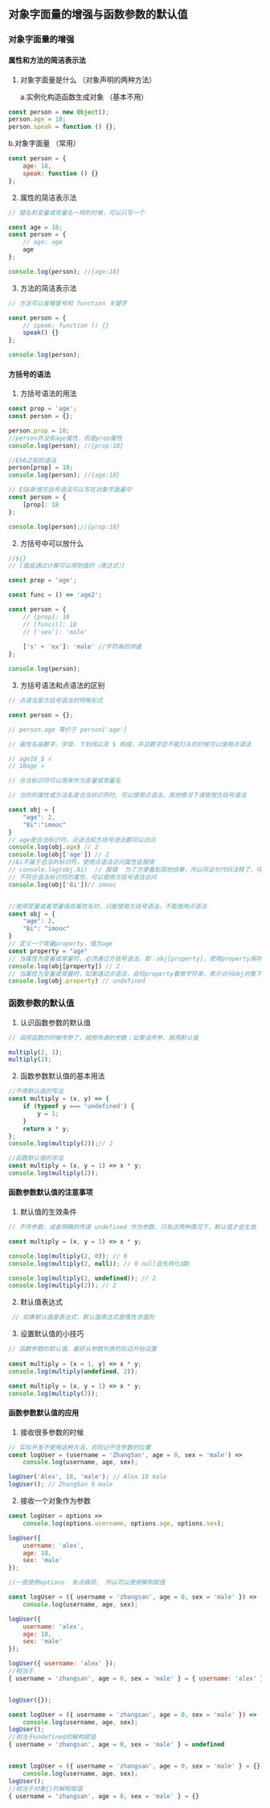 ## 对象字面量的增强与函数参数的默认值

### 对象字面量的增强

#### 属性和方法的简洁表示法

1. 对象字面量是什么 （对象声明的两种方法）

   a.实例化构造函数生成对象 （基本不用）

```JavaScript
const person = new Object();
person.age = 18;
person.speak = function () {};
```



   b.对象字面量 （常用）

```JavaScript
const person = {
	age: 18,
	speak: function () {}
};
```

   

2. 属性的简洁表示法

```JavaScript
// 键名和变量或常量名一样的时候，可以只写一个

const age = 18;
const person = {
	// age: age
	age
};

console.log(person); //{age:18}
```



3. 方法的简洁表示法

```JavaScript
// 方法可以省略冒号和 function 关键字

const person = {
	// speak: function () {}
	speak() {}
};

console.log(person);
```



#### 方括号的语法

1. 方括号语法的用法

```javascript
const prop = 'age';
const person = {};

person.prop = 18;
//person并没有age属性，而是prop属性
console.log(person); //{prop:18}

//ES6之前的语法
person[prop] = 18;
console.log(person); //{age:18}

// ES6新增方括号语法可以写在对象字面量中
const person = {
	[prop]: 18
};

console.log(person);//{prop:18}
```



2. 方括号中可以放什么

```JavaScript
//${}
// [值或通过计算可以得到值的（表达式）]

const prop = 'age';

const func = () => 'age2';

const person = {
	// [prop]: 18
	// [func()]: 18
	// ['sex']: 'male'
	
    ['s' + 'ex']: 'male' //字符串的拼接
};

console.log(person);
```



3. 方括号语法和点语法的区别

```JavaScript
// 点语法是方括号语法的特殊形式

const person = {};

// person.age 等价于 person['age']
```



```JavaScript
// 属性名由数字、字母、下划线以及 $ 构成，并且数字还不能打头的时候可以使用点语法

// age18_$ √
// 18age ×

// 合法标识符可以用来作为变量或常量名

// 当你的属性或方法名是合法标识符时，可以使用点语法，其他情况下请使用方括号语法

const obj = {
    "age": 2,
    "8i":"imooc"
}
// age是合法标识符，点语法和方括号语法都可以访问
console.log(obj.age) // 2
console.log(obj['age']) // 2
//8i不属于合法的标识符，使用点语法访问属性会报错
// console.log(obj.8i)  // 报错  为了方便看到其他结果，所以将这句代码注释了，可以自己打开注释测试下代码效果
// 不符合语法标识符的属性，可以使用方括号语法访问
console.log(obj['8i'])// imooc


//使用变量或者常量保存属性名时，只能使用方括号语法，不能使用点语法
const obj = {
    "age": 2,
    "8i": "imooc"
}
// 定义一个常量property，值为age
const property = "age"
// 当属性为变量或常量时，必须通过方括号语法，即：obj[property]，使用property保存的值age，所以等价于obj.age这种写法
console.log(obj[property]) // 2
// 当属性为变量或常量时，如果通过点语法，会将property看做字符串，表示访问obj对象下的property属性，而不是访问obj下的age属性，而obj对象中没有property属性，所以返回结果为undefined
console.log(obj.property) // undefined
```



### 函数参数的默认值

1. 认识函数参数的默认值

```JavaScript
// 调用函数的时候传参了，就用传递的参数；如果没传参，就用默认值

multiply(2, 1);
multiply(2);
```



2. 函数参数默认值的基本用法

```JavaScript
//不用默认值的写法
const multiply = (x, y) => {
	if (typeof y === 'undefined') {
		y = 1;
	}
	return x * y;
};
console.log(multiply(2));// 2

//函数默认值的写法
const multiply = (x, y = 1) => x * y;
console.log(multiply(2));
```



#### 函数参数默认值的注意事项

1. 默认值的生效条件

```JavaScript
// 不传参数，或者明确的传递 undefined 作为参数，只有这两种情况下，默认值才会生效

const multiply = (x, y = 1) => x * y;

console.log(multiply(2, 0)); // 0
console.log(multiply(2, null)); // 0 null会先转化成0

console.log(multiply(2, undefined)); // 2
console.log(multiply(2)); // 2
```

  

2. 默认值表达式

```JavaScript
 // 如果默认值是表达式，默认值表达式是惰性求值的
```

 

3. 设置默认值的小技巧

```JavaScript
// 函数参数的默认值，最好从参数列表的右边开始设置
   
const multiply = (x = 1, y) => x * y;
console.log(multiply(undefined, 2));

const multiply = (x, y = 1) => x * y;
console.log(multiply(2));
```



#### 函数参数默认值的应用

1. 接收很多参数的时候

```JavaScript
// 实际开发不使用这种方法，否则记不住参数的位置
const logUser = (username = 'ZhangSan', age = 0, sex = 'male') =>
	console.log(username, age, sex);

logUser('Alex', 18, 'male'); // Alex 18 male
logUser(); // ZhangSan 0 male
```

  

2. 接收一个对象作为参数

```JavaScript
const logUser = options =>
	console.log(options.username, options.age, options.sex);

logUser({
	username: 'alex',
	age: 18,
	sex: 'male'
});

//一直使用options. 有点麻烦， 所以可以使用解构赋值

const logUser = ({ username = 'zhangsan', age = 0, sex = 'male' }) =>
	console.log(username, age, sex);

logUser({
	username: 'alex',
	age: 18,
	sex: 'male'
});

logUser({ username: 'alex' });
//相当于
{ username = 'zhangsan', age = 0, sex = 'male' } = { username: 'alex' }


logUser({});

const logUser = ({ username = 'zhangsan', age = 0, sex = 'male' }) =>
	console.log(username, age, sex);
logUser();
//相当于undefined的解构赋值
{ username = 'zhangsan', age = 0, sex = 'male' } = undefined


const logUser = ({ username = 'zhangsan', age = 0, sex = 'male' } = {}) =>
	console.log(username, age, sex);
logUser();
//相当于对象{}的解构赋值
{ username = 'zhangsan', age = 0, sex = 'male' } = {}
```